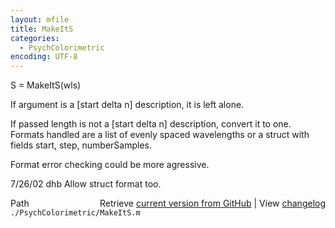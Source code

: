 ```yaml
---
layout: mfile
title: MakeItS
categories:
  - PsychColorimetric
encoding: UTF-8
---
```


S = MakeItS(wls)

If argument is a [start delta n] description, it is
left alone.

If passed length is not a [start delta n] description,
convert it to one.  Formats handled are a list of evenly
spaced wavelengths or a struct with fields start, step, numberSamples.

Format error checking could be more agressive.

7/26/02  dhb  Allow struct format too.


<div class="code_header" style="text-align:right;">
  <span style="float:left;">Path&nbsp;&nbsp;</span> <span class="counter">Retrieve <a href=
  "https://raw.github.com/Psychtoolbox-3/Psychtoolbox-3/beta/./PsychColorimetric/MakeItS.m">current version from GitHub</a> | View <a href=
  "https://github.com/Psychtoolbox-3/Psychtoolbox-3/commits/beta/./PsychColorimetric/MakeItS.m">changelog</a></span>
</div>
<div class="code">
  <code>./PsychColorimetric/MakeItS.m</code>
</div>
